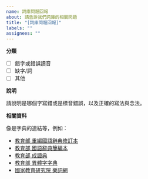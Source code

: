 ```yaml
---
name: 詞庫問題回報
about: 請告訴我們詞庫的相關問題
title: "[詞庫問題回報]"
labels: ""
assignees: ""
---
```


**分類**

- [ ] 錯字或錯誤讀音
- [ ] 缺字/詞
- [ ] 其他

**說明**

請說明是哪個字寫錯或是標音錯誤，以及正確的寫法與念法。

**相關資料**

像是字典的連結等，例如：

- [教育部 重編國語辭典修訂本](https://dict.revised.moe.edu.tw/search.jsp?md=1)
- [教育部 國語辭典簡編本](https://dict.concised.moe.edu.tw/search.jsp?md=1)
- [教育部 成語典](https://dict.idioms.moe.edu.tw/search.jsp?la=0)
- [教育部 異體字字典](https://dict.variants.moe.edu.tw/index.jsp)
- [國家教育研究院 樂詞網](https://terms.naer.edu.tw/)
